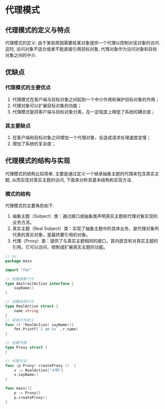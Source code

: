 <!--
Created: Thu Apr 23 2020 11:21:44 GMT+0800 (China Standard Time)
Modified: Thu Apr 23 2020 11:21:44 GMT+0800 (China Standard Time)
-->

# 代理模式

## 代理模式的定义与特点

代理模式的定义: 由于某些原因需要给某对象提供一个代理以控制对该对象的访问. 这时, 访问对象不适合或者不能直接引用目标对象, 代理对象作为访问对象和目标对象之间的中介. 

## 优缺点

### 代理模式的主要优点

1. 代理模式在客户端与目标对象之间起到一个中介作用和保护目标对象的作用；
2. 代理对象可以扩展目标对象的功能；
3. 代理模式能将客户端与目标对象分离，在一定程度上降低了系统的耦合度；

### 其主要缺点

1. 在客户端和目标对象之间增加一个代理对象，会造成请求处理速度变慢；
2. 增加了系统的复杂度；

## 代理模式的结构与实现

代理模式的结构比较简单, 主要是通过定义一个继承抽象主题的代理来包含真实主题, 从而实现对真实主题的访问, 下面来分析其基本结构和实现方法. 

### 模式的结构

代理模式的主要角色如下. 

1. 抽象主题（Subject）类：通过接口或抽象类声明真实主题和代理对象实现的业务方法。
2. 真实主题（Real Subject）类：实现了抽象主题中的具体业务，是代理对象所代表的真实对象，是最终要引用的对象。
3. 代理（Proxy）类：提供了与真实主题相同的接口，其内部含有对真实主题的引用，它可以访问、控制或扩展真实主题的功能。


``` Go
// Go
package main

import "fmt"

// 创建抽象行为
type AbstractAction interface {
	sayName()
}

// 创建具体行为
type RealAction struct {
	name string
}
// 具体行为定义
func (r *RealAction) sayName(){
	fmt.Printf(`I am %s` ,r.name)
}

// 创建代理
type Proxy struct {
}

// 代理方法
func (p Proxy) createProxy ()  {
	v := RealAction{"小明"}
	v.sayName()
}

func main(){
	p := Proxy{}
	p.createProxy()
}
```
